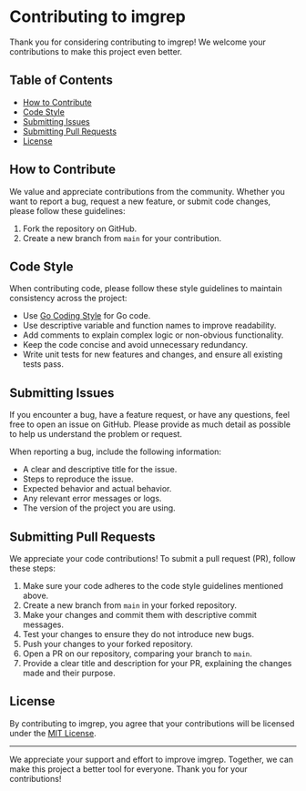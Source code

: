 # Contributing to imgrep

Thank you for considering contributing to imgrep! We welcome your contributions to make this project even better.

## Table of Contents

- [How to Contribute](#how-to-contribute)
- [Code Style](#code-style)
- [Submitting Issues](#submitting-issues)
- [Submitting Pull Requests](#submitting-pull-requests)
- [License](#license)

## How to Contribute

We value and appreciate contributions from the community. Whether you want to report a bug, request a new feature, or submit code changes, please follow these guidelines:

1. Fork the repository on GitHub.
2. Create a new branch from `main` for your contribution.

## Code Style

When contributing code, please follow these style guidelines to maintain consistency across the project:

- Use [Go Coding Style](https://github.com/golang/go/wiki/CodeReviewComments) for Go code.
- Use descriptive variable and function names to improve readability.
- Add comments to explain complex logic or non-obvious functionality.
- Keep the code concise and avoid unnecessary redundancy.
- Write unit tests for new features and changes, and ensure all existing tests pass.

## Submitting Issues

If you encounter a bug, have a feature request, or have any questions, feel free to open an issue on GitHub. Please provide as much detail as possible to help us understand the problem or request.

When reporting a bug, include the following information:

- A clear and descriptive title for the issue.
- Steps to reproduce the issue.
- Expected behavior and actual behavior.
- Any relevant error messages or logs.
- The version of the project you are using.

## Submitting Pull Requests

We appreciate your code contributions! To submit a pull request (PR), follow these steps:

1. Make sure your code adheres to the code style guidelines mentioned above.
2. Create a new branch from `main` in your forked repository.
3. Make your changes and commit them with descriptive commit messages.
4. Test your changes to ensure they do not introduce new bugs.
5. Push your changes to your forked repository.
6. Open a PR on our repository, comparing your branch to `main`.
7. Provide a clear title and description for your PR, explaining the changes made and their purpose.

## License

By contributing to imgrep, you agree that your contributions will be licensed under the [MIT License](LICENSE).

---

We appreciate your support and effort to improve imgrep. Together, we can make this project a better tool for everyone. Thank you for your contributions!
